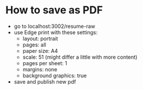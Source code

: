 # How to save as PDF

<!-- deprecated -->
<!-- - publish portfolio with new changes
- install [pdf mage chrome extension](https://chrome.google.com/webstore/detail/pdf-mage/gknphemhpcknkhegndlihchfonpdcben?hl=en)
- go to [Raw resume](https://habeila-portfolio.netlify.app/resume-raw)
- zoom out to 90% to fit the resume in one page
- save using pdf mage
- use [PDF empty pages remover](https://www.ilovepdf.com/remove-pages) to remove empty pages if any -->

- go to localhost:3002/resume-raw
- use Edge print with these settings:
  - layout: portrait
  - pages: all
  - paper size: A4
  - scale: 51 (might differ a little with more content)
  - pages per sheet: 1
  - margins: none
  - background graphics: true
- save and publish new pdf
